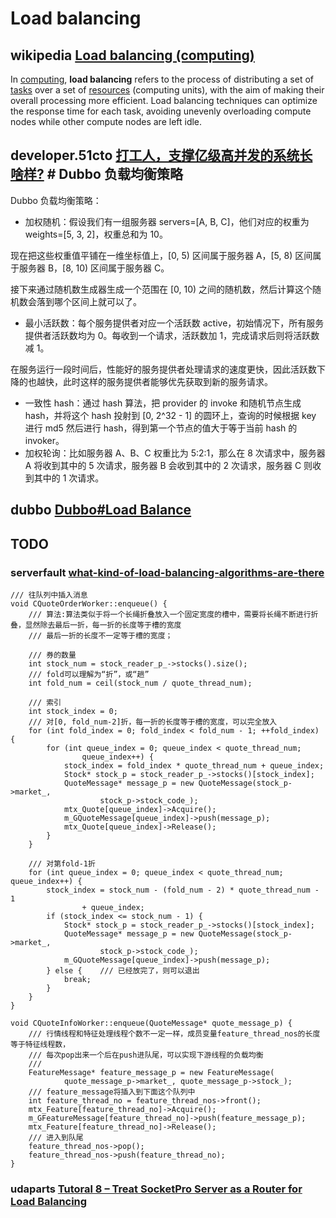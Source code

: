 # Load balancing 

## wikipedia [Load balancing (computing)](https://en.wikipedia.org/wiki/Load_balancing_(computing))

In [computing](https://en.wikipedia.org/wiki/Computing), **load balancing** refers to the process of distributing a set of [tasks](https://en.wikipedia.org/wiki/Task_(computing)) over a set of [resources](https://en.wikipedia.org/wiki/System_resource) (computing units), with the aim of making their overall processing more efficient. Load balancing techniques can optimize the response time for each task, avoiding unevenly overloading compute nodes while other compute nodes are left idle.



## developer.51cto [打工人，支撑亿级高并发的系统长啥样?](https://developer.51cto.com/art/202011/630464.htm) # Dubbo 负载均衡策略

Dubbo 负载均衡策略：

- 加权随机：假设我们有一组服务器 servers=[A, B, C]，他们对应的权重为 weights=[5, 3, 2]，权重总和为 10。

现在把这些权重值平铺在一维坐标值上，[0, 5) 区间属于服务器 A，[5, 8) 区间属于服务器 B，[8, 10) 区间属于服务器 C。

接下来通过随机数生成器生成一个范围在 [0, 10) 之间的随机数，然后计算这个随机数会落到哪个区间上就可以了。

- 最小活跃数：每个服务提供者对应一个活跃数 active，初始情况下，所有服务提供者活跃数均为 0。每收到一个请求，活跃数加 1，完成请求后则将活跃数减 1。

在服务运行一段时间后，性能好的服务提供者处理请求的速度更快，因此活跃数下降的也越快，此时这样的服务提供者能够优先获取到新的服务请求。

- 一致性 hash：通过 hash 算法，把 provider 的 invoke 和随机节点生成 hash，并将这个 hash 投射到 [0, 2^32 - 1] 的圆环上，查询的时候根据 key 进行 md5 然后进行 hash，得到第一个节点的值大于等于当前 hash 的 invoker。
- 加权轮询：比如服务器 A、B、C 权重比为 5:2:1，那么在 8 次请求中，服务器 A 将收到其中的 5 次请求，服务器 B 会收到其中的 2 次请求，服务器 C 则收到其中的 1 次请求。

## dubbo [Dubbo#Load Balance](https://dubbo.apache.org/docs/v2.7/user/examples/loadbalance/)



## TODO

### serverfault [what-kind-of-load-balancing-algorithms-are-there](https://serverfault.com/questions/112292/what-kind-of-load-balancing-algorithms-are-there)




```
/// 往队列中插入消息
void CQuoteOrderWorker::enqueue() {
	/// 算法:算法类似于将一个长绳折叠放入一个固定宽度的槽中，需要将长绳不断进行折叠，显然除去最后一折，每一折的长度等于槽的宽度
	/// 最后一折的长度不一定等于槽的宽度；

	/// 券的数量
	int stock_num = stock_reader_p_->stocks().size();
	/// fold可以理解为“折”，或“趟”
	int fold_num = ceil(stock_num / quote_thread_num);

	/// 索引
	int stock_index = 0;
	/// 对[0, fold_num-2]折，每一折的长度等于槽的宽度，可以完全放入
	for (int fold_index = 0; fold_index < fold_num - 1; ++fold_index) {
		for (int queue_index = 0; queue_index < quote_thread_num;
				queue_index++) {
			stock_index = fold_index * quote_thread_num + queue_index;
			Stock* stock_p = stock_reader_p_->stocks()[stock_index];
			QuoteMessage* message_p = new QuoteMessage(stock_p->market_,
					stock_p->stock_code_);
			mtx_Quote[queue_index]->Acquire();
			m_GQuoteMessage[queue_index]->push(message_p);
			mtx_Quote[queue_index]->Release();
		}
	}

	/// 对第fold-1折
	for (int queue_index = 0; queue_index < quote_thread_num; queue_index++) {
		stock_index = stock_num - (fold_num - 2) * quote_thread_num - 1
				+ queue_index;
		if (stock_index <= stock_num - 1) {
			Stock* stock_p = stock_reader_p_->stocks()[stock_index];
			QuoteMessage* message_p = new QuoteMessage(stock_p->market_,
					stock_p->stock_code_);
			m_GQuoteMessage[queue_index]->push(message_p);
		} else {	/// 已经放完了，则可以退出
			break;
		}
	}
}
```



```
void CQuoteInfoWorker::enqueue(QuoteMessage* quote_message_p) {
	/// 行情线程和特征处理线程个数不一定一样，成员变量feature_thread_nos的长度等于特征线程数，
	/// 每次pop出来一个后在push进队尾，可以实现下游线程的负载均衡
	///
	FeatureMessage* feature_message_p = new FeatureMessage(
			quote_message_p->market_, quote_message_p->stock_);
	/// feature_message将插入到下面这个队列中
	int feature_thread_no = feature_thread_nos->front();
	mtx_Feature[feature_thread_no]->Acquire();
	m_GFeatureMessage[feature_thread_no]->push(feature_message_p);
	mtx_Feature[feature_thread_no]->Release();
	/// 进入到队尾
	feature_thread_nos->pop();
	feature_thread_nos->push(feature_thread_no);
}
```

### udaparts [Tutoral 8 – Treat SocketPro Server as a Router for Load Balancing](http://www.udaparts.com/document/articles/snpisec.htm)